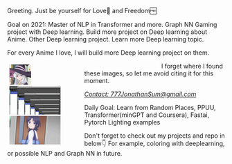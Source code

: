 Greeting. Just be yourself for Love💖 and Freedom🆓

Goal on 2021:
Master of NLP in Transformer and more.
Graph NN
Gaming project with Deep learning.
Build more project on Deep learning about Anime.
Other Deep learning project.
Learn more Deep learning topic.

For every Anime I love, I will build more Deep learning project on them.

<div style = "
  content: "";
  clear: both;
  display: table;
">
  <div style="  float: left;
  width: 33.33%;
  padding: 5px;
  ">
    <img src="https://github.com/JonathanSum/JonathanSum/blob/master/m (8).jpg?raw=true" width="30%" >
    <img src="https://github.com/JonathanSum/JonathanSum/blob/master/hsl_p1.gif?raw=true" width="70%" >
    <img src="https://github.com/JonathanSum/JonathanSum/blob/master/shoko (5).png?raw=true" width="70%" >
  </div>
  <div style="  float: left;
  width: 33.33%;
  padding: 5px;
  ">


  </div>

</div>
<p>I forget where I found these images, so let me avoid citing it for this moment.</p>
<address>
<a href="mailto:777JonathanSum@gmail.com">Contact: 777JonathanSum@gmail.com</a><br>
</address>

Daily Goal: Learn from Random Places, PPUU, Transformer(minGPT and Coursera), Fastai, Pytorch Lighting examples
<br>


Don't forget to check out my projects and repo in below👇
For example, coloring with deeplearning, or possible NLP and Graph NN in future.
